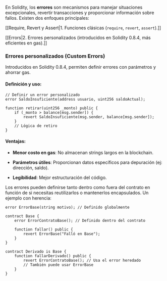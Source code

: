 En Solidity, los **errores** son mecanismos para manejar situaciones excepcionales, revertir transacciones y proporcionar información sobre fallos. Existen dos enfoques principales:

[[Require, Revert y Assert|1. Funciones clásicas (`require`, `revert`, `assert`).]]
    
[[Errors|2. Errores personalizados (introducidos en Solidity 0.8.4, más eficientes en gas).]]

### **Errores personalizados (Custom Errors)**

Introducidos en Solidity 0.8.4, permiten definir errores con parámetros y ahorrar gas.

#### **Definición y uso**:

```Solidity
// Definir un error personalizado
error SaldoInsuficiente(address usuario, uint256 saldoActual);

function retirar(uint256 _monto) public {
    if (_monto > balance[msg.sender]) {
        revert SaldoInsuficiente(msg.sender, balance[msg.sender]);
    }
    // Lógica de retiro
}
```

#### **Ventajas**:

- **Menor costo en gas**: No almacenan strings largos en la blockchain.
    
- **Parámetros útiles**: Proporcionan datos específicos para depuración (ej: dirección, saldo).
    
- **Legibilidad**: Mejor estructuración del código.

Los errores pueden definirse tanto dentro como fuera del contrato en función de si necesitas reutilizarlos o mantenerlos encapsulados. Un ejemplo con herencia:

```Solidity
error ErrorBase(string motivo); // Definido globalmente

contract Base {
    error ErrorContratoBase(); // Definido dentro del contrato

    function fallar() public {
        revert ErrorBase("Falló en Base");
    }
}

contract Derivado is Base {
    function fallarDerivado() public {
        revert ErrorContratoBase(); // Usa el error heredado
        // También puede usar ErrorBase
    }
}
```

